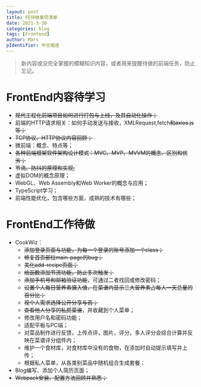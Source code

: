 ```yaml
---
layout: post
title: FE待做事项清单
date: 2021-3-30
categories: blog
tags: [Frontend]
author: Mars
pIdentifier: 中文缩进
---
```


> 新内容或没完全掌握的模糊知识内容，或者用来提醒待做的前端任务，防止忘记。

# FrontEnd内容待学习
- <del>现代工程化前端项目如何进行打包与上线，及其自动化操作；</del>
- 前端的HTTP请求相关：如何手动发送与接收，XMLRequest,fetch<del>和axios.js等；</del>
- <del>TCP协议、HTTP协议内容回顾；</del>
- 微前端：概念、特点等；
- <del>各种前端框架软件架构设计模式：MVC、MVP、MVVM的概念、区别和优劣；</del>
- <del>节流、防抖的原理和实现;</del>
- 虚拟DOM的概念原理；
- WebGL、Web Assembly和Web Worker的概念与应用；
- TypeScript学习；
- 前端性能优化，包含哪些方面，成熟的技术有哪些；

# FrontEnd工作待做
- CookWiz：
  - <del>添加登录页面与功能，为每一个登录的账号添加一个class；</del>
  - <del>修复首页部位main-page的bug；</del>
  - <del>美化add-recipe页面；</del>
  - <del>给函数添加节流功能，防止多次触发；<del>
  - <del>添加手机号和邮箱验证功能</del>，可通过二者找回或修改密码；
  - <del>设置个人每日营养素摄入值，在菜谱内显示三大营养素占每人一天总量的百分比；</del>
  - <del>视个人需求选择公开分享与否；<del>
  - <del>查看他人分享的私房菜谱</del>，并收藏到个人菜单；
  - 修改用户名和密码功能；
  - 适配平板与PC端；
  - 对菜品制作进行反馈，上传点评，图片，评分，多人评分会综合计算并反映在菜谱评分组件内；
  - 维护一个食材库，对食材库中没有的食物，在添加时自动提示填写并上传；
  - 根据私人菜单，从各类别菜品中随机组合生成套餐；
- Blog编写、添加个人简历页面；
- <del>Webpack安装、配置方法回顾并熟悉；</del>
